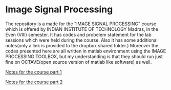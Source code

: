 <b>Image Signal Processing</b>
=====================
<p>The repository is a made for the "IMAGE SIGNAL PROCESSING" course which is offered by INDIAN INSTITUTE OF TECHNOLOGY Madras, in the Even (VIII) semester. It has codes and probelem statement for the lab sessions which were held during the course. Also it has some additional notes(only a link is provided to the dropbox shared folder.) Moreover the codes presented here are all written in matlab environment using the IMAGE PROCESSING TOOLBOX, but my understanding is that they should run just fine on OCTAVE(open source version of matlab like software) as well. </p>
<p><a href = "https://www.dropbox.com/sh/8muvroz3d9x8qeq/AACJRMK6lIAEhy-dIdMZjE3xa?dl=0" target ="_blank">Notes for the course part 1</a></p>
<p><a href = "https://www.dropbox.com/sh/jhqwd65ofdgkxew/AAB0oz0SrGVo2mbx5tncwGKda?dl=0" target ="_blank">Notes for the course part 2</a></p>